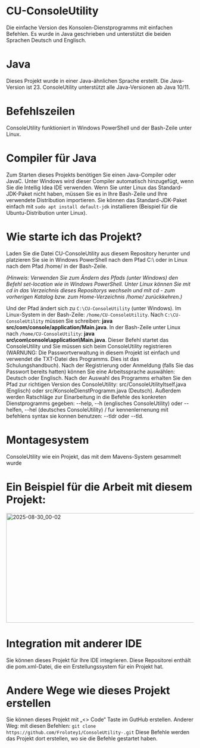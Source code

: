 # CU-ConsoleUtility 
Die einfache Version des Konsolen-Dienstprogramms mit einfachen Befehlen. Es wurde in Java geschrieben und unterstützt die beiden Sprachen Deutsch und Englisch.
# Java
Dieses Projekt wurde in einer Java-ähnlichen Sprache erstellt. Die Java-Version ist 23. ConsoleUtility unterstützt alle Java-Versionen ab Java 10/11.
# Befehlszeilen
ConsoleUtility funktioniert in Windows PowerShell und der Bash-Zeile unter Linux.
# Compiler für Java
Zum Starten dieses Projekts benötigen Sie einen Java-Compiler oder JavaC. Unter Windows wird dieser Compiler automatisch hinzugefügt, wenn Sie die Intellig Idea IDE verwenden. Wenn Sie unter Linux das Standard-JDK-Paket nicht haben, müssen Sie es in Ihre Bash-Zeile und Ihre verwendete Distribution importieren. Sie können das Standard-JDK-Paket einfach mit `sudo apt install default-jdk` installieren (Beispiel für die Ubuntu-Distribution unter Linux).
# Wie starte ich das Projekt?
Laden Sie die Datei CU-ConsoleUtility aus diesem Repository herunter und platzieren Sie sie in Windows PowerShell nach dem Pfad C:\ oder in Linux nach dem Pfad /home/ in der Bash-Zeile.

*(Hinweis: Verwenden Sie zum Ändern des Pfads (unter Windows) den Befehl set-location wie in Windows PowerShell. Unter Linux können Sie mit cd in das Verzeichnis dieses Repositorys wechseln und mit cd - zum vorherigen Katalog bzw. zum Home-Verzeichnis /home/ zurückkehren.)*

Und der Pfad ändert sich zu `C:\CU-ConsoleUtility` (unter Windows). Im Linux-System in der Bash-Zeile: `/home/CU-ConsoleUtility`. Nach `C:\CU-ConsoleUtility` müssen Sie schreiben: **java src/com/console/application/Main.java**. In der Bash-Zeile unter Linux nach `/home/CU-ConsoleUtility`: **java src\com\console\application\Main.java**. Dieser Befehl startet das ConsoleUtility und Sie müssen sich beim ConsoleUtility registrieren (WARNUNG: Die Passwortverwaltung in diesem Projekt ist einfach und verwendet die TXT-Datei des Programms. Dies ist das Schulungshandbuch). Nach der Registrierung oder Anmeldung (falls Sie das Passwort bereits hatten) können Sie eine Arbeitssprache auswählen: Deutsch oder Englisch. Nach der Auswahl des Programms erhalten Sie den Pfad zur richtigen Version des ConsoleUtility: src/ConsoleUtilityItself.java (Englisch) oder src/KonsoleDienstProgramm.java (Deutsch). Außerdem werden Ratschläge zur Einarbeitung in die Befehle des konkreten Dienstprogramms gegeben: --help, --h (englisches ConsoleUtility) oder --helfen, --hel (deutsches ConsoleUtility) / fur kennenlernenung mit befehlens syntax sie konnen benutzen: --tldr oder --tld.

# Montagesystem
ConsoleUtility wie ein Projekt, das mit dem Mavens-System gesammelt wurde
# Ein Beispiel für die Arbeit mit diesem Projekt: 
<img width="1153" height="294" alt="2025-08-30_00-02" src="https://github.com/user-attachments/assets/efd2713d-ae73-49f7-b11f-932b18dcd796" />


# Integration mit anderer IDE
Sie können dieses Projekt für Ihre IDE integrieren. Diese Repositorei enthält die pom.xml-Datei, die ein Erstellungssystem für ein Projekt hat. 
# Andere Wege wie dieses Projekt erstellen
Sie können dieses Projekt mit „<> Code“ Taste im GutHub erstellen. Anderer Weg: mit diesen Befehlen: `git clone https://github.com/Frolotey1/ConsoleUtility-.git` Diese Befehle werden das Projekt dort erstellen, wo sie die Befehle gestartet haben.
